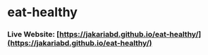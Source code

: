 # eat-healthy
### Live Website: [https://jakariabd.github.io/eat-healthy/](https://jakariabd.github.io/eat-healthy/)
